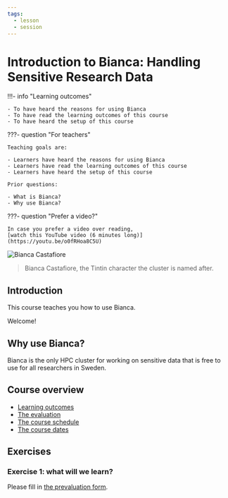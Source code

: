 ```yaml
---
tags:
  - lesson
  - session
---
```


# Introduction to Bianca: Handling Sensitive Research Data

!!!- info "Learning outcomes"

    - To have heard the reasons for using Bianca
    - To have read the learning outcomes of this course
    - To have heard the setup of this course

???- question "For teachers"

    Teaching goals are:

    - Learners have heard the reasons for using Bianca
    - Learners have read the learning outcomes of this course
    - Learners have heard the setup of this course

    Prior questions:

    - What is Bianca?
    - Why use Bianca?

???- question "Prefer a video?"

    In case you prefer a video over reading,
    [watch this YouTube video (6 minutes long)](https://youtu.be/o0fRHoa8C5U)

![Bianca Castafiore](./img/bianca_castafiore_192_x_226.png)

> Bianca Castafiore, the Tintin character the cluster is named after.

## Introduction

This course teaches you how to use Bianca.

Welcome!

## Why use Bianca?

Bianca is the only HPC cluster
for working on sensitive data
that is free to use for all researchers in Sweden.

## Course overview

- [Learning outcomes](learning_outcomes.md)
- [The evaluation](evaluation.md)
- [The course schedule](schedule.md)
- [The course dates](course_dates.md)

## Exercises

### Exercise 1: what will we learn?

Please fill in [the prevaluation form](https://docs.google.com/forms/d/e/1FAIpQLSdq3WeX9gSTSVt8e4UsdytMgzBrk5Inn4B5DNT05D7hQRy6qw/viewform?usp=header).
